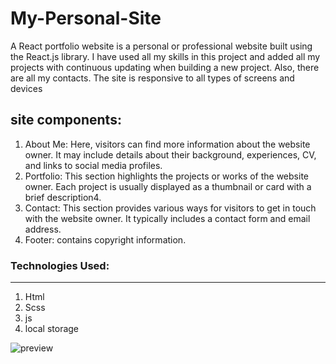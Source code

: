 # My-Personal-Site

A React portfolio website is a personal or professional website built using the React.js library. I have used all my skills in this project and added all my projects with continuous updating when building a new project. Also, there are all my contacts. The site is responsive to all types of screens and devices 


## site components:

1. About Me: Here, visitors can find more information about the website owner. It may include details about their background, experiences, CV, and links to social media profiles.
2. Portfolio: This section highlights the projects or works of the website owner. Each project is usually displayed as a thumbnail or card with a brief description4. 
3. Contact: This section provides various ways for visitors to get in touch with the website owner. It typically includes a contact form and email address.
4. Footer: contains copyright information.

### Technologies Used:

---

1. Html
2. Scss
3. js
4. local storage

![preview](https://i.imgur.com/B3aUfN7.png)
